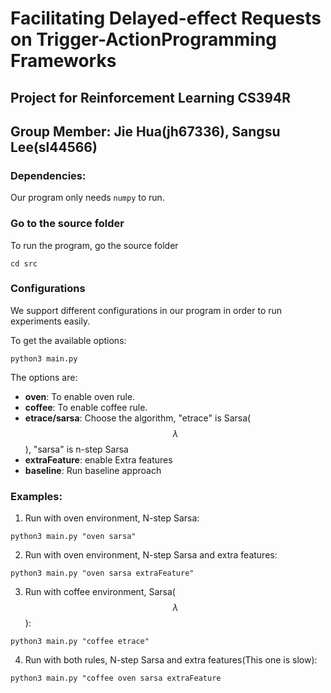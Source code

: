
# Facilitating Delayed-effect Requests on Trigger-ActionProgramming Frameworks
## Project for Reinforcement Learning CS394R
## Group Member: Jie Hua(jh67336), Sangsu Lee(sl44566)

### Dependencies:
Our program only needs `numpy` to run. 
### Go to the source folder
To run the program, go the source folder
```
cd src
```
### Configurations
We support different configurations in our program in order to run experiments easily.

To get the available options:
```
python3 main.py
```
The options are:
* **oven**: To enable oven rule.
* **coffee**: To enable coffee rule.
* **etrace/sarsa**: Choose the algorithm, "etrace" is Sarsa($$\lambda$$), "sarsa" is n-step Sarsa
* **extraFeature**: enable Extra features
* **baseline**: Run baseline approach
### Examples:
1. Run with oven environment, N-step Sarsa:
```
python3 main.py "oven sarsa"
```
2. Run with oven environment, N-step Sarsa and extra features:
```
python3 main.py "oven sarsa extraFeature"
```
3. Run with coffee environment, Sarsa($$\lambda$$):
```
python3 main.py "coffee etrace"
```
4. Run with both rules, N-step Sarsa and extra features(This one is slow):
```
python3 main.py "coffee oven sarsa extraFeature
```
